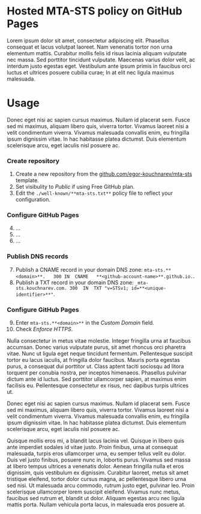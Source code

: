 # Hosted MTA-STS policy on GitHub Pages

Lorem ipsum dolor sit amet, consectetur adipiscing elit. Phasellus consequat et lacus volutpat laoreet. Nam venenatis tortor non urna elementum mattis. Curabitur mollis felis id risus lacinia aliquam vulputate nec massa. Sed porttitor tincidunt vulputate. Maecenas varius dolor velit, ac interdum justo egestas eget. Vestibulum ante ipsum primis in faucibus orci luctus et ultrices posuere cubilia curae; In at elit nec ligula maximus malesuada.

# Usage

Donec eget nisi ac sapien cursus maximus. Nullam id placerat sem. Fusce sed mi maximus, aliquam libero quis, viverra tortor. Vivamus laoreet nisi a velit condimentum viverra. Vivamus malesuada convallis enim, eu fringilla ipsum dignissim vitae. In hac habitasse platea dictumst. Duis elementum scelerisque arcu, eget iaculis nisl posuere ac.

### Create repository

1. Create a new repository from the [github.com/egor-kouchnarev/mta-sts](https://github.com/egor-kouchnarev/mta-sts) template.
2. Set visibulity to _Public_ if using Free GitHub plan.
3. Edit the `./well-known/**mta-sts.txt**` policy file to reflect your configuration.

### Configure GitHub Pages

4. ...
5. ...
6. ...

### Publish DNS records

7. Publish a CNAME record in your domain DNS zone: `mta-sts.**<domain>**.	300	IN	CNAME	**<github-account-name>**.github.io.`.
8. Publish a TXT record in your domain DNS zone: `_mta-sts.kouchnarev.com. 300	IN	TXT	"v=STSv1; id=**<unique-identifier>**"`.

### Configure GitHub Pages
 
9. Enter `mta-sts.**<domain>**` in the _Custom Domain_ field.
10. Check _Enforce HTTPS_.





Nulla consectetur in metus vitae molestie. Integer fringilla urna at faucibus accumsan. Donec varius vulputate purus, sit amet rhoncus orci pharetra vitae. Nunc ut ligula eget neque tincidunt fermentum. Pellentesque suscipit tortor eu lacus iaculis, at fringilla dolor faucibus. Mauris porta egestas purus, a consequat dui porttitor ut. Class aptent taciti sociosqu ad litora torquent per conubia nostra, per inceptos himenaeos. Phasellus pulvinar dictum ante id luctus. Sed porttitor ullamcorper sapien, at maximus enim facilisis eu. Pellentesque consectetur ex risus, nec dapibus turpis ultrices ut.

Donec eget nisi ac sapien cursus maximus. Nullam id placerat sem. Fusce sed mi maximus, aliquam libero quis, viverra tortor. Vivamus laoreet nisi a velit condimentum viverra. Vivamus malesuada convallis enim, eu fringilla ipsum dignissim vitae. In hac habitasse platea dictumst. Duis elementum scelerisque arcu, eget iaculis nisl posuere ac.

Quisque mollis eros mi, a blandit lacus lacinia vel. Quisque in libero quis ante imperdiet sodales id vitae justo. Proin finibus, urna at consequat malesuada, turpis eros ullamcorper urna, eu semper tellus velit eu dolor. Duis vel justo finibus, posuere nunc in, lobortis purus. Vivamus sed massa at libero tempus ultrices a venenatis dolor. Aenean fringilla nulla et eros dignissim, quis vestibulum ex dignissim. Curabitur laoreet, metus sit amet tristique eleifend, tortor dolor cursus magna, ac pellentesque libero urna sed nisi. Ut malesuada arcu commodo, rutrum justo eget, pulvinar leo. Proin scelerisque ullamcorper lorem suscipit eleifend. Vivamus nunc metus, faucibus sed rutrum et, blandit ut dolor. Aliquam egestas arcu nec ligula mattis porta. Nullam vehicula porta lacus, in malesuada eros posuere at.
